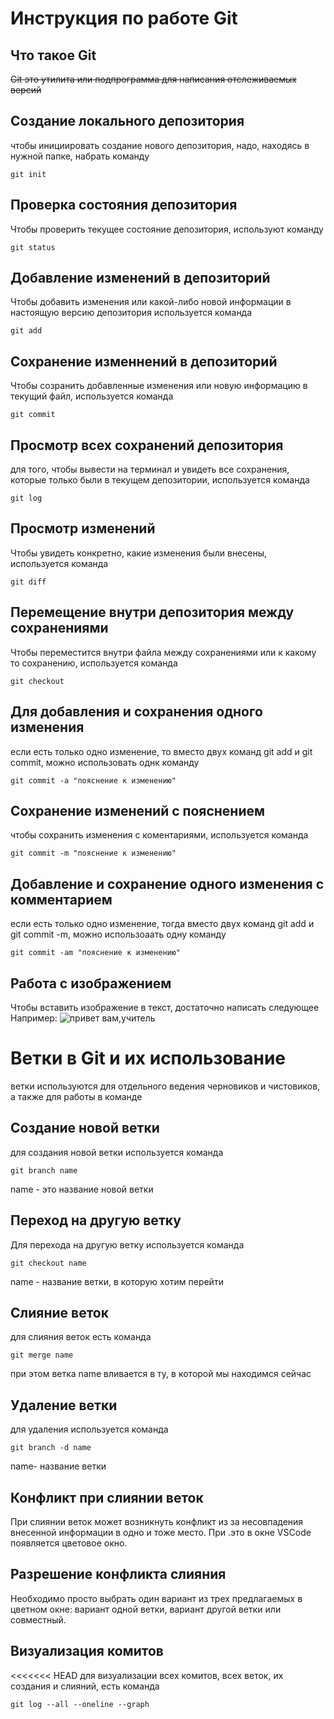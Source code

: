 # **Инструкция по работе Git** #

## Что такое Git
~~Git это утилита или подпрограмма для написания отслеживаемых версий~~
## Создание локального депозитория
чтобы инициировать создание нового депозитория, надо, находясь в нужной папке, набрать команду

    git init

## Проверка состояния депозитория

Чтобы проверить текущее состояние депозитория, используют команду

    git status
## Добавление изменений в депозиторий
Чтобы добавить изменения или какой-либо новой информации в настоящую версию депозитория используется команда

    git add
## Сохранение изменнений в депозиторий
Чтобы созранить добавленные изменения или новую информацию в текущий файл, используется команда

    git commit
## Просмотр всех сохранений депозитория
для того, чтобы вывести на терминал и увидеть все сохранения, которые только были в текущем депозитории, используется команда

    git log
## Просмотр изменений
Чтобы увидеть конкретно, какие изменения были внесены, используется команда

    git diff
## Перемещение внутри депозитория между сохранениями
Чтобы переместится внутри файла между сохранениями или к какому то сохранению, используется команда

    git checkout
## Для добавления и сохранения одного изменения
если есть только одно изменение, то вместо двух команд git add и git commit, можно использовать однк команду

    git commit -a "пояснение к изменению"
## Сохранение изменений с пояснением
чтобы сохранить изменения с коментариями, используется команда

    git commit -m "пояснение к изменению"
## Добавление и сохранение одного изменения с комментарием
если есть только одно изменение, тогда вместо двух команд git add и git commit -m, можно использоаать одну команду

    git commit -am "пояснение к изменению"

## Работа с изображением
Чтобы вставить изображение в текст, достаточно написать следующее
![]()
Например:
![привет вам,учитель](scale_1200.png)

# Ветки в Git и их использование
ветки используются для отдельного ведения черновиков и чистовиков, а также для работы в команде
## Создание новой ветки
для создания новой ветки используется команда

    git branch name

name - это название новой ветки
## Переход на другую ветку
Для перехода на другую ветку используется команда

    git checkout name

name - название ветки, в которую хотим перейти
## Слияние веток
для слияния веток есть команда

    git merge name

при этом ветка name вливается в ту, в которой мы находимся сейчас
## Удаление ветки
для удаления используется команда

    git branch -d name

name- название ветки
## Конфликт при слиянии веток
При слиянии веток может возникнуть конфликт из за несовпадения внесенной информации в одно и тоже место. При .это в окне VSCode появляется цветовое окно.
## Разрешение конфликта слияния
Необходимо просто выбрать один вариант из трех предлагаемых в цветном окне: вариант одной ветки, вариант другой ветки или совместный.
## Визуализация комитов
<<<<<<< HEAD
для визуализации всех комитов, всех веток, их создания и слияний, есть команда

    git log --all --oneline --graph